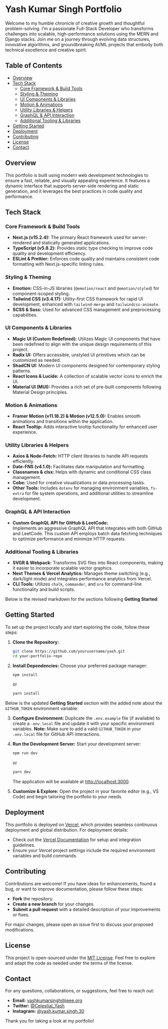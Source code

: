 # Yash Kumar Singh Portfolio

Welcome to my humble chronicle of creative growth and thoughtful problem-solving. I’m a passionate Full-Stack Developer who transforms challenges into scalable, high-performance solutions using the MERN and Django stacks. Join me on a journey through evolving data structures, innovative algorithms, and groundbreaking AI/ML projects that embody both technical excellence and creative spirit.


## Table of Contents

- [Overview](#overview)
- [Tech Stack](#tech-stack)
  - [Core Framework & Build Tools](#core-framework--build-tools)
  - [Styling & Theming](#styling--theming)
  - [UI Components & Libraries](#ui-components--libraries)
  - [Motion & Animations](#motion--animations)
  - [Utility Libraries & Helpers](#utility-libraries--helpers)
  - [GraphQL & API Interaction](#graphql--api-interaction)
  - [Additional Tooling & Libraries](#additional-tooling--libraries)
- [Getting Started](#getting-started)
- [Deployment](#deployment)
- [Contributing](#contributing)
- [License](#license)
- [Contact](#contact)

## Overview

This portfolio is built using modern web development technologies to ensure a fast, reliable, and visually appealing experience. It features a dynamic interface that supports server-side rendering and static generation, and it leverages the best practices in code quality and performance.

## Tech Stack

### Core Framework & Build Tools

- **Next.js (v15.2.4):** The primary React framework used for server-rendered and statically generated applications.
- **TypeScript (v5.8.2):** Provides static type checking to improve code quality and development efficiency.
- **ESLint & Prettier:** Enforces code quality and maintains consistent code formatting with Next.js-specific linting rules.

### Styling & Theming

- **Emotion:** CSS-in-JS libraries (`@emotion/react` and `@emotion/styled`) for component-scoped styling.
- **Tailwind CSS (v3.4.17):** Utility-first CSS framework for rapid UI development, enhanced with `tailwind-merge` and `tailwindcss-animate`.
- **SCSS & Sass:** Used for advanced CSS management and preprocessing capabilities.

### UI Components & Libraries

- **Magic UI (Custom Redefined):** Utilizes Magic UI components that have been redefined to align with the unique design requirements of this project.
- **Radix UI:** Offers accessible, unstyled UI primitives which can be customized as needed.
- **ShadCN UI:** Modern UI components designed for contemporary styling patterns.
- **React Icons & Lucide:** A collection of scalable vector icons to enrich the UI.
- **Material UI (MUI):** Provides a rich set of pre-built components following Material Design principles.


### Motion & Animations

- **Framer Motion (v11.18.2) & Motion (v12.5.0):** Enables smooth animations and transitions within the application.
- **React Tooltip:** Adds interactive tooltip functionality for enhanced user experience.

### Utility Libraries & Helpers

- **Axios & Node-Fetch:** HTTP client libraries to handle API requests efficiently.
- **Date-FNS (v4.1.0):** Facilitates date manipulation and formatting.
- **Classnames & clsx:** Helps with dynamic and conditional CSS class management.
- **Cobe:** Used for creative visualizations or data processing tasks.
- **Other Tools:** Includes `dotenv` for managing environment variables, `fs-extra` for file system operations, and additional utilities to streamline development.

### GraphQL & API Interaction

- **Custom GraphQL API for GitHub & LeetCode:**  
  Implements an aggressive GraphQL API that integrates with both GitHub and LeetCode. This custom API employs batch data fetching techniques to optimize performance and minimize HTTP requests.


### Additional Tooling & Libraries

- **SVGR & Webpack:** Transforms SVG files into React components, making it easier to incorporate scalable vector graphics.
- **Next Themes & Vercel Analytics:** Manages theme switching (e.g., dark/light mode) and integrates performance analytics from Vercel.
- **CLI Tools:** Utilizes `chalk`, `commander`, and `ora` for command-line functionality and build scripts.

Below is the revised markdown for the sections following **Getting Started**:


## Getting Started

To set up the project locally and start exploring the code, follow these steps:

1. **Clone the Repository:**
   ```bash
   git clone https://github.com/yourusername/yash.git
   cd your-portfolio-repo
   ```

2. **Install Dependencies:**
   Choose your preferred package manager:
   ```bash
   npm install
   ```
   or
   ```bash
   yarn install
   ```

Below is the updated **Getting Started** section with the added note about the `GITHUB_TOKEN` environment variable:


3. **Configure Environment:**
   Duplicate the `.env.example` file (if available) to create a `.env.local` file and update it with your specific environment variables. **Note:** Make sure to add a valid `GITHUB_TOKEN` in your `.env.local` file for GitHub API interactions.


4. **Run the Development Server:**
   Start your development server:
   ```bash
   npm run dev
   ```
   or
   ```bash
   yarn dev
   ```
   The application will be available at [http://localhost:3000](http://localhost:3000).

5. **Customize & Explore:**
   Open the project in your favorite editor (e.g., VS Code) and begin tailoring the portfolio to your needs.

## Deployment

This portfolio is deployed on [Vercel](https://vercel.com/), which provides seamless continuous deployment and global distribution. For deployment details:

- Check out the [Vercel Documentation](https://vercel.com/docs) for setup and integration guidelines.
- Ensure your Vercel project settings include the required environment variables and build commands.

## Contributing

Contributions are welcome! If you have ideas for enhancements, found a bug, or want to improve documentation, please follow these steps:

- **Fork** the repository.
- **Create a new branch** for your changes.
- **Submit a pull request** with a detailed description of your improvements or fixes.

For major changes, please open an issue first to discuss your proposed modifications.

## License

This project is open-sourced under the [MIT License](LICENSE). Feel free to explore and adapt the code as needed under the terms of the license.

## Contact

For any questions, collaborations, or suggestions, feel free to reach out:

- **Email:** [yashkumarsingh@ieee.org](mailto:yashkumarsingh@ieee.org)
- **Twitter:** [@Celestial_Yash](https://x.com/Celestial_Yash) 
- **Instagram:** [@yash.kumar.singh.30](https://www.instagram.com/yash.kumar.singh.30/) 

Thank you for taking a look at my portfolio!
